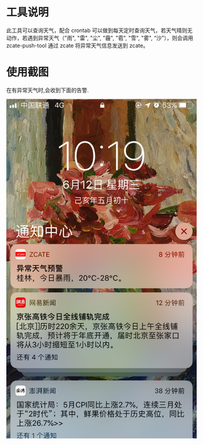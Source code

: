# 工具说明

此工具可以查询天气，配合 crontab 可以做到每天定时查询天气，若天气晴则无动作，若遇到异常天气（"雨", "雷", "尘", "霾", "雹", "雪", "雾", “沙”），则会调用 zcate-push-tool 通过 zcate 将异常天气信息发送到 zcate。

# 使用截图

在有异常天气时,会收到下面的告警.

![weather](IMG_3122.png)
